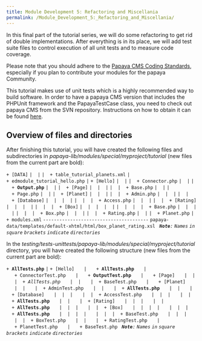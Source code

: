 ```yaml
---
title: Module Development 5: Refactoring and Miscellania
permalink: /Module_Development_5:_Refactoring_and_Miscellania/
---
```


In this final part of the tutorial series, we will do some refactoring to get rid of double implementations. After everything is in its place, we will add test suite files to control execution of all unit tests and to measure code coverage.

Please note that you should adhere to the [Papaya CMS Coding Standards](/Papaya_CMS_Coding_Standards "wikilink"), especially if you plan to contribute your modules for the papaya Community.

This tutorial makes use of unit tests which is a highly recommended way to build software. In order to have a papaya CMS version that includes the PHPUnit framework and the PapayaTestCase class, you need to check out papaya CMS from the SVN repository. Instructions on how to obtain it can be found [here](http://www.papaya-cms.com/download.990.en.html#svn).

Overview of files and directories
---------------------------------

After finishing this tutorial, you will have created the following files and subdirectories in *papaya-lib/modules/special/myproject/tutorial* (new files from the current part are bold):

`+ [DATA]`
`|  |`
`|  + table_tutorial_planets.xml`
`|`
`+ edmodule_tutorial_hello.php`
`|`
`+ [Hello]`
`|  |`
`|  + Connector.php`
`|  |`
`|  + `**`Output.php`**
`|  |`
`|  + [Page]`
`|  |  |`
`|  |  + Base.php`
`|  |`
`|  + Page.php`
`|  |`
`|  + [Planet]`
`|  |  |`
`|  |  + Admin.php`
`|  |  |`
`|  |  + [Database]`
`|  |  |  |`
`|  |  |  + Access.php`
`|  |  |`
`|  |  + [Rating]`
`|  |  |  |`
`|  |  |  + [Box]`
`|  |  |  |  |`
`|  |  |  |  + Base.php`
`|  |  |  |`
`|  |  |  + Box.php`
`|  |  |`
`|  |  + Rating.php`
`|  |`
`|  + Planet.php`
`|`
`+ modules.xml`
`---------------------------------------`
`papaya-data/templates/default-xhtml/html/box_planet_rating.xsl`
` `***`Note`**`:` `Names` `in` `square` `brackets` `indicate` `directories`*

In the *testing/tests-unittests/papaya-lib/modules/special/myproject/tutorial* directory, you will have created the following structure (new files from the current part are bold):

`+ `**`AllTests.php`**
`|`
`+ [Hello]`
`   |`
`   + `**`AllTests.php`**
`   |`
`   + ConnectorTest.php`
`   |`
`   + `**`OutputTest.php`**
`   |`
`   + [Page]`
`   |  |`
`   |  + `*`AllTests.php`*
`   |  |`
`   |  + BaseTest.php`
`   |`
`   + [Planet]`
`   |  |`
`   |  + AdminTest.php`
`   |  |`
`   |  + `**`AllTests.php`**
`   |  |`
`   |  + [Database]`
`   |  |  |`
`   |  |  + AccessTest.php`
`   |  |  |`
`   |  |  + `**`AllTests.php`**
`   |  |`
`   |  + [Rating]`
`   |  |  |`
`   |  |  + `**`AllTests.php`**
`   |  |  |`
`   |  |  + [Box]`
`   |  |  |  |`
`   |  |  |  + `**`AllTests.php`**
`   |  |  |  |`
`   |  |  |  + BaseTest.php`
`   |  |  |`
`   |  |  + BoxTest.php`
`   |  |`
`   |  + RatingTest.php`
`   |`
`   + PlanetTest.php`
`   |`
`   + BaseTest.php`
` `***`Note`**`:` `Names` `in` `square` `brackets` `indicate` `directories`*